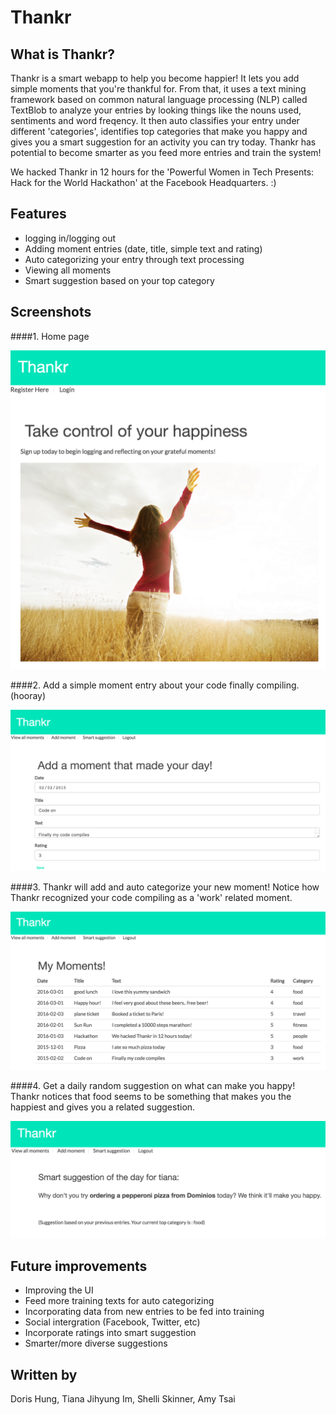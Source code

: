 # Thankr

## What is Thankr?

Thankr is a smart webapp to help you become happier! It lets you add simple moments that you're thankful for. From that, it uses a text mining framework based on common natural language processing (NLP) called TextBlob to analyze your entries by looking things like the nouns used, sentiments and word freqency. It then auto classifies your entry under different 'categories', identifies top categories that make you happy and gives you a smart suggestion for an activity you can try today. Thankr has potential to become smarter as you feed more entries and train the system!

We hacked Thankr in 12 hours for the 'Powerful Women in Tech Presents: Hack for the World Hackathon' at the Facebook Headquarters. :)

## Features

- logging in/logging out
- Adding moment entries (date, title, simple text and rating)
- Auto categorizing your entry through text processing
- Viewing all moments
- Smart suggestion based on your top category

## Screenshots

####1. Home page

![Alt text](/screenshots/Home.png?raw=true "Home")

####2. Add a simple moment entry about your code finally compiling. (hooray)

![Alt text](/screenshots/AddMoment.png?raw=true "Add Moment")

####3. Thankr will add and auto categorize your new moment! Notice how Thankr recognized your code compiling as a 'work' related moment.

![Alt text](/screenshots/AllMoments.png?raw=true "All Moments")

####4. Get a daily random suggestion on what can make you happy! Thankr notices that food seems to be something that makes you the happiest and gives you a related suggestion. 

![Alt text](/screenshots/SmartSuggestion.png?raw=true "Smart Suggestion")

## Future improvements
- Improving the UI
- Feed more training texts for auto categorizing
- Incorporating data from new entries to be fed into training
- Social intergration (Facebook, Twitter, etc)
- Incorporate ratings into smart suggestion
- Smarter/more diverse suggestions

## Written by

Doris Hung, Tiana Jihyung Im, Shelli Skinner, Amy Tsai
